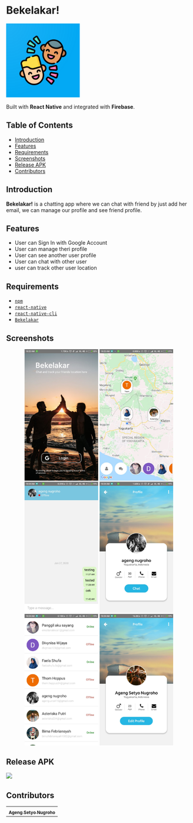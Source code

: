 <h1 align="left">Bekelakar!</h1>
<p align="left">
    <img width="200" src="./android/app/src/main/web_hi_res_512.png">
</p>
<p align="left">
  Built with <b>React Native</b> and integrated with <b>Firebase</b>.
</p>

## Table of Contents

- [Introduction](#introduction)
- [Features](#features)
- [Requirements](#requirements)
- [Screenshots](#screenshots)
- [Release APK](#release-apk)
- [Contributors](#contributors)

## Introduction
<b>Bekelakar!</b> is a chatting app where we can chat with friend by just add her email, we can manage our profile and see friend profile.

## Features
* User can Sign In with Google Account
* User can manage theri profile
* User can see another user profile
* User can chat with other user
* user can track other user location

## Requirements
* [`npm`](https://www.npmjs.com/get-npm)
* [`react-native`](https://facebook.github.io/react-native/docs/getting-started)
* [`react-native-cli`](https://facebook.github.io/react-native/docs/getting-started)
* [`Bekelakar`](https://github.com/melankolia/Bekelakar-Live-Tracking-Chat-)


## Screenshots
<div align="center">
    <img width="200" src="./Design/5.jpeg">
    <img width="200" src="./Design/4.jpeg">
    <img width="200" src="./Design/1.jpeg">
    <img width="200" src="./Design/2.jpeg">
    <img width="200" src="./Design/3.jpeg">
    <img width="200" src="./Design/6.jpeg">
</div>

## Release APK
<a href="http://bit.ly/2RYTv1D">
  <img src="https://img.shields.io/badge/Download%20on%20the-Google%20Drive-blue.svg?style=popout&logo=google-drive"/>
</a>

## Contributors
<center>
  <table>
    <tr>
      <td align="center">
        <a href="https://github.com/melankolia">
          <sub><b>Ageng Setyo Nugroho</b></sub>
        </a>
      </td>
    </tr>
  </table>
</center>
